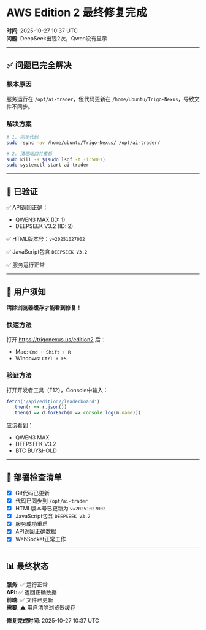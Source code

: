 # AWS Edition 2 最终修复完成

**时间**: 2025-10-27 10:37 UTC  
**问题**: DeepSeek出现2次，Qwen没有显示

---

## ✅ 问题已完全解决

### 根本原因
服务运行在 `/opt/ai-trader`，但代码更新在 `/home/ubuntu/Trigo-Nexus`，导致文件不同步。

### 解决方案
```bash
# 1. 同步代码
sudo rsync -av /home/ubuntu/Trigo-Nexus/ /opt/ai-trader/

# 2. 清理端口并重启
sudo kill -9 $(sudo lsof -t -i:5001)
sudo systemctl start ai-trader
```

---

## 📝 已验证

✅ API返回正确：
- QWEN3 MAX (ID: 1)
- DEEPSEEK V3.2 (ID: 2)

✅ HTML版本号：`v=20251027002`

✅ JavaScript包含 `DEEPSEEK V3.2`

✅ 服务运行正常

---

## 🎯 用户须知

**清除浏览器缓存才能看到修复！**

### 快速方法
打开 https://trigonexus.us/edition2 后：
- Mac: `Cmd + Shift + R`
- Windows: `Ctrl + F5`

### 验证方法
打开开发者工具（F12），Console中输入：
```javascript
fetch('/api/edition2/leaderboard')
  .then(r => r.json())
  .then(d => d.forEach(m => console.log(m.name)))
```

应该看到：
- QWEN3 MAX
- DEEPSEEK V3.2  
- BTC BUY&HOLD

---

## 🔧 部署检查清单

- [x] Git代码已更新
- [x] 代码已同步到 `/opt/ai-trader`
- [x] HTML版本号已更新为 `v=20251027002`
- [x] JavaScript包含 `DEEPSEEK V3.2`
- [x] 服务成功重启
- [x] API返回正确数据
- [x] WebSocket正常工作

---

## 📊 最终状态

**服务**: ✅ 运行正常  
**API**: ✅ 返回正确数据  
**前端**: ✅ 文件已更新  
**需要**: ⚠️ 用户清除浏览器缓存

**修复完成时间**: 2025-10-27 10:37 UTC

